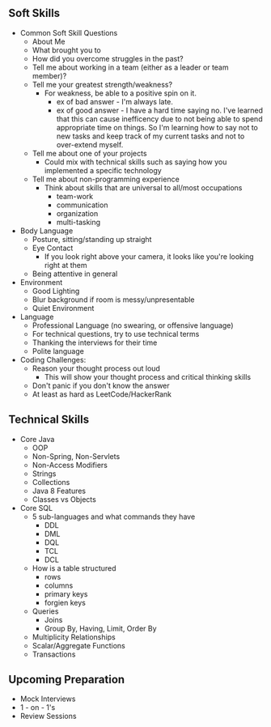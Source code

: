## Soft Skills
- Common Soft Skill Questions
    - About Me
    - What brought you to <company>
    - How did you overcome struggles in the past?
    - Tell me about working in a team (either as a leader or team member)?
    - Tell me your greatest strength/weakness?
        - For weakness, be able to a positive spin on it.
            - ex of bad answer - I'm always late.
            - ex of good answer - I have a hard time saying no. I've learned that this can cause inefficency due to not being able to spend appropriate time on things. So I'm learning how to say not to new tasks and keep track of my current tasks and not to over-extend myself. 
    - Tell me about one of your projects
        - Could mix with technical skills such as saying how you implemented a specific technology
    - Tell me about non-programming experience
        - Think about skills that are universal to all/most occupations
            - team-work
            - communication
            - organization
            - multi-tasking
- Body Language
    - Posture, sitting/standing up straight
    - Eye Contact 
        - If you look right above your camera, it looks like you're looking right at them
    - Being attentive in general
- Environment
    - Good Lighting
    - Blur background if room is messy/unpresentable
    - Quiet Environment
- Language
    - Professional Language (no swearing, or offensive language)
    - For technical questions, try to use technical terms
    - Thanking the interviews for their time
    - Polite language
- Coding Challenges:
    - Reason your thought process out loud
        - This will show your thought process and critical thinking skills
    - Don't panic if you don't know the answer
    - At least as hard as LeetCode/HackerRank

## Technical Skills
- Core Java
    - OOP
    - Non-Spring, Non-Servlets
    - Non-Access Modifiers
    - Strings
    - Collections
    - Java 8 Features
    - Classes vs Objects
- Core SQL
    - 5 sub-languages and what commands they have
        - DDL
        - DML
        - DQL
        - TCL
        - DCL
    - How is a table structured
        - rows
        - columns
        - primary keys
        - forgien keys
    - Queries
        - Joins
        - Group By, Having, Limit, Order By
    - Multiplicity Relationships
    - Scalar/Aggregate Functions
    - Transactions

## Upcoming Preparation
- Mock Interviews
- 1 - on - 1's
- Review Sessions